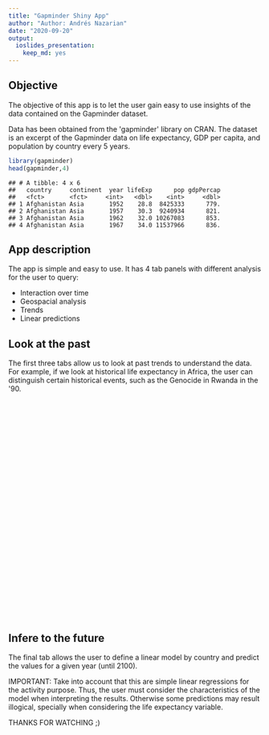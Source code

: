 ```yaml
---
title: "Gapminder Shiny App"
author: "Author: Andrés Nazarian"
date: "2020-09-20"
output: 
  ioslides_presentation: 
    keep_md: yes
---
```

## Objective

The objective of this app is to let the user gain easy to use insights of the data contained on the Gapminder dataset.

Data has been obtained from the 'gapminder' library on CRAN. The dataset is an excerpt of the Gapminder data on life expectancy, GDP per capita, and population by country every 5 years.


```r
library(gapminder)
head(gapminder,4)
```

```
## # A tibble: 4 x 6
##   country     continent  year lifeExp      pop gdpPercap
##   <fct>       <fct>     <int>   <dbl>    <int>     <dbl>
## 1 Afghanistan Asia       1952    28.8  8425333      779.
## 2 Afghanistan Asia       1957    30.3  9240934      821.
## 3 Afghanistan Asia       1962    32.0 10267083      853.
## 4 Afghanistan Asia       1967    34.0 11537966      836.
```


## App description

The app is simple and easy to use. It has 4 tab panels with different analysis for the user to query:

- Interaction over time
- Geospacial analysis
- Trends
- Linear predictions

## Look at the past

The first three tabs allow us to look at past trends to understand the data. For example, if we look at historical life expectancy in Africa, the user can distinguish certain historical events, such as the Genocide in Rwanda in the '90.

<!--html_preserve--><div id="htmlwidget-bfb93c925b587599bc41" style="width:720px;height:432px;" class="plotly html-widget"></div>
<script type="application/json" data-for="htmlwidget-bfb93c925b587599bc41">{"x":{"data":[{"x":[1952,1957,1962,1967,1972,1977,1982,1987,1992,1997,2002,2007],"y":[43.077,45.685,48.303,51.407,54.518,58.014,61.368,65.799,67.744,69.152,70.994,72.301],"text":["year: 1952<br />lifeExp: 43.077<br />country: Algeria","year: 1957<br />lifeExp: 45.685<br />country: Algeria","year: 1962<br />lifeExp: 48.303<br />country: Algeria","year: 1967<br />lifeExp: 51.407<br />country: Algeria","year: 1972<br />lifeExp: 54.518<br />country: Algeria","year: 1977<br />lifeExp: 58.014<br />country: Algeria","year: 1982<br />lifeExp: 61.368<br />country: Algeria","year: 1987<br />lifeExp: 65.799<br />country: Algeria","year: 1992<br />lifeExp: 67.744<br />country: Algeria","year: 1997<br />lifeExp: 69.152<br />country: Algeria","year: 2002<br />lifeExp: 70.994<br />country: Algeria","year: 2007<br />lifeExp: 72.301<br />country: Algeria"],"type":"scatter","mode":"lines","line":{"width":1.88976377952756,"color":"rgba(163,79,6,1)","dash":"solid"},"hoveron":"points","name":"Algeria","legendgroup":"Algeria","showlegend":true,"xaxis":"x","yaxis":"y","hoverinfo":"text","frame":null},{"x":[1952,1957,1962,1967,1972,1977,1982,1987,1992,1997,2002,2007],"y":[30.015,31.999,34,35.985,37.928,39.483,39.942,39.906,40.647,40.963,41.003,42.731],"text":["year: 1952<br />lifeExp: 30.015<br />country: Angola","year: 1957<br />lifeExp: 31.999<br />country: Angola","year: 1962<br />lifeExp: 34.000<br />country: Angola","year: 1967<br />lifeExp: 35.985<br />country: Angola","year: 1972<br />lifeExp: 37.928<br />country: Angola","year: 1977<br />lifeExp: 39.483<br />country: Angola","year: 1982<br />lifeExp: 39.942<br />country: Angola","year: 1987<br />lifeExp: 39.906<br />country: Angola","year: 1992<br />lifeExp: 40.647<br />country: Angola","year: 1997<br />lifeExp: 40.963<br />country: Angola","year: 2002<br />lifeExp: 41.003<br />country: Angola","year: 2007<br />lifeExp: 42.731<br />country: Angola"],"type":"scatter","mode":"lines","line":{"width":1.88976377952756,"color":"rgba(201,108,12,1)","dash":"solid"},"hoveron":"points","name":"Angola","legendgroup":"Angola","showlegend":true,"xaxis":"x","yaxis":"y","hoverinfo":"text","frame":null},{"x":[1952,1957,1962,1967,1972,1977,1982,1987,1992,1997,2002,2007],"y":[38.223,40.358,42.618,44.885,47.014,49.19,50.904,52.337,53.919,54.777,54.406,56.728],"text":["year: 1952<br />lifeExp: 38.223<br />country: Benin","year: 1957<br />lifeExp: 40.358<br />country: Benin","year: 1962<br />lifeExp: 42.618<br />country: Benin","year: 1967<br />lifeExp: 44.885<br />country: Benin","year: 1972<br />lifeExp: 47.014<br />country: Benin","year: 1977<br />lifeExp: 49.190<br />country: Benin","year: 1982<br />lifeExp: 50.904<br />country: Benin","year: 1987<br />lifeExp: 52.337<br />country: Benin","year: 1992<br />lifeExp: 53.919<br />country: Benin","year: 1997<br />lifeExp: 54.777<br />country: Benin","year: 2002<br />lifeExp: 54.406<br />country: Benin","year: 2007<br />lifeExp: 56.728<br />country: Benin"],"type":"scatter","mode":"lines","line":{"width":1.88976377952756,"color":"rgba(234,149,47,1)","dash":"solid"},"hoveron":"points","name":"Benin","legendgroup":"Benin","showlegend":true,"xaxis":"x","yaxis":"y","hoverinfo":"text","frame":null},{"x":[1952,1957,1962,1967,1972,1977,1982,1987,1992,1997,2002,2007],"y":[47.622,49.618,51.52,53.298,56.024,59.319,61.484,63.622,62.745,52.556,46.634,50.728],"text":["year: 1952<br />lifeExp: 47.622<br />country: Botswana","year: 1957<br />lifeExp: 49.618<br />country: Botswana","year: 1962<br />lifeExp: 51.520<br />country: Botswana","year: 1967<br />lifeExp: 53.298<br />country: Botswana","year: 1972<br />lifeExp: 56.024<br />country: Botswana","year: 1977<br />lifeExp: 59.319<br />country: Botswana","year: 1982<br />lifeExp: 61.484<br />country: Botswana","year: 1987<br />lifeExp: 63.622<br />country: Botswana","year: 1992<br />lifeExp: 62.745<br />country: Botswana","year: 1997<br />lifeExp: 52.556<br />country: Botswana","year: 2002<br />lifeExp: 46.634<br />country: Botswana","year: 2007<br />lifeExp: 50.728<br />country: Botswana"],"type":"scatter","mode":"lines","line":{"width":1.88976377952756,"color":"rgba(253,195,123,1)","dash":"solid"},"hoveron":"points","name":"Botswana","legendgroup":"Botswana","showlegend":true,"xaxis":"x","yaxis":"y","hoverinfo":"text","frame":null},{"x":[1952,1957,1962,1967,1972,1977,1982,1987,1992,1997,2002,2007],"y":[31.975,34.906,37.814,40.697,43.591,46.137,48.122,49.557,50.26,50.324,50.65,52.295],"text":["year: 1952<br />lifeExp: 31.975<br />country: Burkina Faso","year: 1957<br />lifeExp: 34.906<br />country: Burkina Faso","year: 1962<br />lifeExp: 37.814<br />country: Burkina Faso","year: 1967<br />lifeExp: 40.697<br />country: Burkina Faso","year: 1972<br />lifeExp: 43.591<br />country: Burkina Faso","year: 1977<br />lifeExp: 46.137<br />country: Burkina Faso","year: 1982<br />lifeExp: 48.122<br />country: Burkina Faso","year: 1987<br />lifeExp: 49.557<br />country: Burkina Faso","year: 1992<br />lifeExp: 50.260<br />country: Burkina Faso","year: 1997<br />lifeExp: 50.324<br />country: Burkina Faso","year: 2002<br />lifeExp: 50.650<br />country: Burkina Faso","year: 2007<br />lifeExp: 52.295<br />country: Burkina Faso"],"type":"scatter","mode":"lines","line":{"width":1.88976377952756,"color":"rgba(190,98,9,1)","dash":"solid"},"hoveron":"points","name":"Burkina Faso","legendgroup":"Burkina Faso","showlegend":true,"xaxis":"x","yaxis":"y","hoverinfo":"text","frame":null},{"x":[1952,1957,1962,1967,1972,1977,1982,1987,1992,1997,2002,2007],"y":[39.031,40.533,42.045,43.548,44.057,45.91,47.471,48.211,44.736,45.326,47.36,49.58],"text":["year: 1952<br />lifeExp: 39.031<br />country: Burundi","year: 1957<br />lifeExp: 40.533<br />country: Burundi","year: 1962<br />lifeExp: 42.045<br />country: Burundi","year: 1967<br />lifeExp: 43.548<br />country: Burundi","year: 1972<br />lifeExp: 44.057<br />country: Burundi","year: 1977<br />lifeExp: 45.910<br />country: Burundi","year: 1982<br />lifeExp: 47.471<br />country: Burundi","year: 1987<br />lifeExp: 48.211<br />country: Burundi","year: 1992<br />lifeExp: 44.736<br />country: Burundi","year: 1997<br />lifeExp: 45.326<br />country: Burundi","year: 2002<br />lifeExp: 47.360<br />country: Burundi","year: 2007<br />lifeExp: 49.580<br />country: Burundi"],"type":"scatter","mode":"lines","line":{"width":1.88976377952756,"color":"rgba(231,144,41,1)","dash":"solid"},"hoveron":"points","name":"Burundi","legendgroup":"Burundi","showlegend":true,"xaxis":"x","yaxis":"y","hoverinfo":"text","frame":null},{"x":[1952,1957,1962,1967,1972,1977,1982,1987,1992,1997,2002,2007],"y":[38.523,40.428,42.643,44.799,47.049,49.355,52.961,54.985,54.314,52.199,49.856,50.43],"text":["year: 1952<br />lifeExp: 38.523<br />country: Cameroon","year: 1957<br />lifeExp: 40.428<br />country: Cameroon","year: 1962<br />lifeExp: 42.643<br />country: Cameroon","year: 1967<br />lifeExp: 44.799<br />country: Cameroon","year: 1972<br />lifeExp: 47.049<br />country: Cameroon","year: 1977<br />lifeExp: 49.355<br />country: Cameroon","year: 1982<br />lifeExp: 52.961<br />country: Cameroon","year: 1987<br />lifeExp: 54.985<br />country: Cameroon","year: 1992<br />lifeExp: 54.314<br />country: Cameroon","year: 1997<br />lifeExp: 52.199<br />country: Cameroon","year: 2002<br />lifeExp: 49.856<br />country: Cameroon","year: 2007<br />lifeExp: 50.430<br />country: Cameroon"],"type":"scatter","mode":"lines","line":{"width":1.88976377952756,"color":"rgba(186,95,8,1)","dash":"solid"},"hoveron":"points","name":"Cameroon","legendgroup":"Cameroon","showlegend":true,"xaxis":"x","yaxis":"y","hoverinfo":"text","frame":null},{"x":[1952,1957,1962,1967,1972,1977,1982,1987,1992,1997,2002,2007],"y":[35.463,37.464,39.475,41.478,43.457,46.775,48.295,50.485,49.396,46.066,43.308,44.741],"text":["year: 1952<br />lifeExp: 35.463<br />country: Central African Republic","year: 1957<br />lifeExp: 37.464<br />country: Central African Republic","year: 1962<br />lifeExp: 39.475<br />country: Central African Republic","year: 1967<br />lifeExp: 41.478<br />country: Central African Republic","year: 1972<br />lifeExp: 43.457<br />country: Central African Republic","year: 1977<br />lifeExp: 46.775<br />country: Central African Republic","year: 1982<br />lifeExp: 48.295<br />country: Central African Republic","year: 1987<br />lifeExp: 50.485<br />country: Central African Republic","year: 1992<br />lifeExp: 49.396<br />country: Central African Republic","year: 1997<br />lifeExp: 46.066<br />country: Central African Republic","year: 2002<br />lifeExp: 43.308<br />country: Central African Republic","year: 2007<br />lifeExp: 44.741<br />country: Central African Republic"],"type":"scatter","mode":"lines","line":{"width":1.88976377952756,"color":"rgba(245,170,78,1)","dash":"solid"},"hoveron":"points","name":"Central African Republic","legendgroup":"Central African Republic","showlegend":true,"xaxis":"x","yaxis":"y","hoverinfo":"text","frame":null},{"x":[1952,1957,1962,1967,1972,1977,1982,1987,1992,1997,2002,2007],"y":[38.092,39.881,41.716,43.601,45.569,47.383,49.517,51.051,51.724,51.573,50.525,50.651],"text":["year: 1952<br />lifeExp: 38.092<br />country: Chad","year: 1957<br />lifeExp: 39.881<br />country: Chad","year: 1962<br />lifeExp: 41.716<br />country: Chad","year: 1967<br />lifeExp: 43.601<br />country: Chad","year: 1972<br />lifeExp: 45.569<br />country: Chad","year: 1977<br />lifeExp: 47.383<br />country: Chad","year: 1982<br />lifeExp: 49.517<br />country: Chad","year: 1987<br />lifeExp: 51.051<br />country: Chad","year: 1992<br />lifeExp: 51.724<br />country: Chad","year: 1997<br />lifeExp: 51.573<br />country: Chad","year: 2002<br />lifeExp: 50.525<br />country: Chad","year: 2007<br />lifeExp: 50.651<br />country: Chad"],"type":"scatter","mode":"lines","line":{"width":1.88976377952756,"color":"rgba(222,128,19,1)","dash":"solid"},"hoveron":"points","name":"Chad","legendgroup":"Chad","showlegend":true,"xaxis":"x","yaxis":"y","hoverinfo":"text","frame":null},{"x":[1952,1957,1962,1967,1972,1977,1982,1987,1992,1997,2002,2007],"y":[40.715,42.46,44.467,46.472,48.944,50.939,52.933,54.926,57.939,60.66,62.974,65.152],"text":["year: 1952<br />lifeExp: 40.715<br />country: Comoros","year: 1957<br />lifeExp: 42.460<br />country: Comoros","year: 1962<br />lifeExp: 44.467<br />country: Comoros","year: 1967<br />lifeExp: 46.472<br />country: Comoros","year: 1972<br />lifeExp: 48.944<br />country: Comoros","year: 1977<br />lifeExp: 50.939<br />country: Comoros","year: 1982<br />lifeExp: 52.933<br />country: Comoros","year: 1987<br />lifeExp: 54.926<br />country: Comoros","year: 1992<br />lifeExp: 57.939<br />country: Comoros","year: 1997<br />lifeExp: 60.660<br />country: Comoros","year: 2002<br />lifeExp: 62.974<br />country: Comoros","year: 2007<br />lifeExp: 65.152<br />country: Comoros"],"type":"scatter","mode":"lines","line":{"width":1.88976377952756,"color":"rgba(253,214,162,1)","dash":"solid"},"hoveron":"points","name":"Comoros","legendgroup":"Comoros","showlegend":true,"xaxis":"x","yaxis":"y","hoverinfo":"text","frame":null},{"x":[1952,1957,1962,1967,1972,1977,1982,1987,1992,1997,2002,2007],"y":[39.143,40.652,42.122,44.056,45.989,47.804,47.784,47.412,45.548,42.587,44.966,46.462],"text":["year: 1952<br />lifeExp: 39.143<br />country: Congo, Dem. Rep.","year: 1957<br />lifeExp: 40.652<br />country: Congo, Dem. Rep.","year: 1962<br />lifeExp: 42.122<br />country: Congo, Dem. Rep.","year: 1967<br />lifeExp: 44.056<br />country: Congo, Dem. Rep.","year: 1972<br />lifeExp: 45.989<br />country: Congo, Dem. Rep.","year: 1977<br />lifeExp: 47.804<br />country: Congo, Dem. Rep.","year: 1982<br />lifeExp: 47.784<br />country: Congo, Dem. Rep.","year: 1987<br />lifeExp: 47.412<br />country: Congo, Dem. Rep.","year: 1992<br />lifeExp: 45.548<br />country: Congo, Dem. Rep.","year: 1997<br />lifeExp: 42.587<br />country: Congo, Dem. Rep.","year: 2002<br />lifeExp: 44.966<br />country: Congo, Dem. Rep.","year: 2007<br />lifeExp: 46.462<br />country: Congo, Dem. Rep."],"type":"scatter","mode":"lines","line":{"width":1.88976377952756,"color":"rgba(139,65,7,1)","dash":"solid"},"hoveron":"points","name":"Congo, Dem. Rep.","legendgroup":"Congo, Dem. Rep.","showlegend":true,"xaxis":"x","yaxis":"y","hoverinfo":"text","frame":null},{"x":[1952,1957,1962,1967,1972,1977,1982,1987,1992,1997,2002,2007],"y":[42.111,45.053,48.435,52.04,54.907,55.625,56.695,57.47,56.433,52.962,52.97,55.322],"text":["year: 1952<br />lifeExp: 42.111<br />country: Congo, Rep.","year: 1957<br />lifeExp: 45.053<br />country: Congo, Rep.","year: 1962<br />lifeExp: 48.435<br />country: Congo, Rep.","year: 1967<br />lifeExp: 52.040<br />country: Congo, Rep.","year: 1972<br />lifeExp: 54.907<br />country: Congo, Rep.","year: 1977<br />lifeExp: 55.625<br />country: Congo, Rep.","year: 1982<br />lifeExp: 56.695<br />country: Congo, Rep.","year: 1987<br />lifeExp: 57.470<br />country: Congo, Rep.","year: 1992<br />lifeExp: 56.433<br />country: Congo, Rep.","year: 1997<br />lifeExp: 52.962<br />country: Congo, Rep.","year: 2002<br />lifeExp: 52.970<br />country: Congo, Rep.","year: 2007<br />lifeExp: 55.322<br />country: Congo, Rep."],"type":"scatter","mode":"lines","line":{"width":1.88976377952756,"color":"rgba(247,174,85,1)","dash":"solid"},"hoveron":"points","name":"Congo, Rep.","legendgroup":"Congo, Rep.","showlegend":true,"xaxis":"x","yaxis":"y","hoverinfo":"text","frame":null},{"x":[1952,1957,1962,1967,1972,1977,1982,1987,1992,1997,2002,2007],"y":[40.477,42.469,44.93,47.35,49.801,52.374,53.983,54.655,52.044,47.991,46.832,48.328],"text":["year: 1952<br />lifeExp: 40.477<br />country: Cote d'Ivoire","year: 1957<br />lifeExp: 42.469<br />country: Cote d'Ivoire","year: 1962<br />lifeExp: 44.930<br />country: Cote d'Ivoire","year: 1967<br />lifeExp: 47.350<br />country: Cote d'Ivoire","year: 1972<br />lifeExp: 49.801<br />country: Cote d'Ivoire","year: 1977<br />lifeExp: 52.374<br />country: Cote d'Ivoire","year: 1982<br />lifeExp: 53.983<br />country: Cote d'Ivoire","year: 1987<br />lifeExp: 54.655<br />country: Cote d'Ivoire","year: 1992<br />lifeExp: 52.044<br />country: Cote d'Ivoire","year: 1997<br />lifeExp: 47.991<br />country: Cote d'Ivoire","year: 2002<br />lifeExp: 46.832<br />country: Cote d'Ivoire","year: 2007<br />lifeExp: 48.328<br />country: Cote d'Ivoire"],"type":"scatter","mode":"lines","line":{"width":1.88976377952756,"color":"rgba(183,92,7,1)","dash":"solid"},"hoveron":"points","name":"Cote d'Ivoire","legendgroup":"Cote d'Ivoire","showlegend":true,"xaxis":"x","yaxis":"y","hoverinfo":"text","frame":null},{"x":[1952,1957,1962,1967,1972,1977,1982,1987,1992,1997,2002,2007],"y":[34.812,37.328,39.693,42.074,44.366,46.519,48.812,50.04,51.604,53.157,53.373,54.791],"text":["year: 1952<br />lifeExp: 34.812<br />country: Djibouti","year: 1957<br />lifeExp: 37.328<br />country: Djibouti","year: 1962<br />lifeExp: 39.693<br />country: Djibouti","year: 1967<br />lifeExp: 42.074<br />country: Djibouti","year: 1972<br />lifeExp: 44.366<br />country: Djibouti","year: 1977<br />lifeExp: 46.519<br />country: Djibouti","year: 1982<br />lifeExp: 48.812<br />country: Djibouti","year: 1987<br />lifeExp: 50.040<br />country: Djibouti","year: 1992<br />lifeExp: 51.604<br />country: Djibouti","year: 1997<br />lifeExp: 53.157<br />country: Djibouti","year: 2002<br />lifeExp: 53.373<br />country: Djibouti","year: 2007<br />lifeExp: 54.791<br />country: Djibouti"],"type":"scatter","mode":"lines","line":{"width":1.88976377952756,"color":"rgba(253,220,175,1)","dash":"solid"},"hoveron":"points","name":"Djibouti","legendgroup":"Djibouti","showlegend":true,"xaxis":"x","yaxis":"y","hoverinfo":"text","frame":null},{"x":[1952,1957,1962,1967,1972,1977,1982,1987,1992,1997,2002,2007],"y":[41.893,44.444,46.992,49.293,51.137,53.319,56.006,59.797,63.674,67.217,69.806,71.338],"text":["year: 1952<br />lifeExp: 41.893<br />country: Egypt","year: 1957<br />lifeExp: 44.444<br />country: Egypt","year: 1962<br />lifeExp: 46.992<br />country: Egypt","year: 1967<br />lifeExp: 49.293<br />country: Egypt","year: 1972<br />lifeExp: 51.137<br />country: Egypt","year: 1977<br />lifeExp: 53.319<br />country: Egypt","year: 1982<br />lifeExp: 56.006<br />country: Egypt","year: 1987<br />lifeExp: 59.797<br />country: Egypt","year: 1992<br />lifeExp: 63.674<br />country: Egypt","year: 1997<br />lifeExp: 67.217<br />country: Egypt","year: 2002<br />lifeExp: 69.806<br />country: Egypt","year: 2007<br />lifeExp: 71.338<br />country: Egypt"],"type":"scatter","mode":"lines","line":{"width":1.88976377952756,"color":"rgba(131,61,7,1)","dash":"solid"},"hoveron":"points","name":"Egypt","legendgroup":"Egypt","showlegend":true,"xaxis":"x","yaxis":"y","hoverinfo":"text","frame":null},{"x":[1952,1957,1962,1967,1972,1977,1982,1987,1992,1997,2002,2007],"y":[34.482,35.983,37.485,38.987,40.516,42.024,43.662,45.664,47.545,48.245,49.348,51.579],"text":["year: 1952<br />lifeExp: 34.482<br />country: Equatorial Guinea","year: 1957<br />lifeExp: 35.983<br />country: Equatorial Guinea","year: 1962<br />lifeExp: 37.485<br />country: Equatorial Guinea","year: 1967<br />lifeExp: 38.987<br />country: Equatorial Guinea","year: 1972<br />lifeExp: 40.516<br />country: Equatorial Guinea","year: 1977<br />lifeExp: 42.024<br />country: Equatorial Guinea","year: 1982<br />lifeExp: 43.662<br />country: Equatorial Guinea","year: 1987<br />lifeExp: 45.664<br />country: Equatorial Guinea","year: 1992<br />lifeExp: 47.545<br />country: Equatorial Guinea","year: 1997<br />lifeExp: 48.245<br />country: Equatorial Guinea","year: 2002<br />lifeExp: 49.348<br />country: Equatorial Guinea","year: 2007<br />lifeExp: 51.579<br />country: Equatorial Guinea"],"type":"scatter","mode":"lines","line":{"width":1.88976377952756,"color":"rgba(253,217,168,1)","dash":"solid"},"hoveron":"points","name":"Equatorial Guinea","legendgroup":"Equatorial Guinea","showlegend":true,"xaxis":"x","yaxis":"y","hoverinfo":"text","frame":null},{"x":[1952,1957,1962,1967,1972,1977,1982,1987,1992,1997,2002,2007],"y":[35.928,38.047,40.158,42.189,44.142,44.535,43.89,46.453,49.991,53.378,55.24,58.04],"text":["year: 1952<br />lifeExp: 35.928<br />country: Eritrea","year: 1957<br />lifeExp: 38.047<br />country: Eritrea","year: 1962<br />lifeExp: 40.158<br />country: Eritrea","year: 1967<br />lifeExp: 42.189<br />country: Eritrea","year: 1972<br />lifeExp: 44.142<br />country: Eritrea","year: 1977<br />lifeExp: 44.535<br />country: Eritrea","year: 1982<br />lifeExp: 43.890<br />country: Eritrea","year: 1987<br />lifeExp: 46.453<br />country: Eritrea","year: 1992<br />lifeExp: 49.991<br />country: Eritrea","year: 1997<br />lifeExp: 53.378<br />country: Eritrea","year: 2002<br />lifeExp: 55.240<br />country: Eritrea","year: 2007<br />lifeExp: 58.040<br />country: Eritrea"],"type":"scatter","mode":"lines","line":{"width":1.88976377952756,"color":"rgba(243,165,72,1)","dash":"solid"},"hoveron":"points","name":"Eritrea","legendgroup":"Eritrea","showlegend":true,"xaxis":"x","yaxis":"y","hoverinfo":"text","frame":null},{"x":[1952,1957,1962,1967,1972,1977,1982,1987,1992,1997,2002,2007],"y":[34.078,36.667,40.059,42.115,43.515,44.51,44.916,46.684,48.091,49.402,50.725,52.947],"text":["year: 1952<br />lifeExp: 34.078<br />country: Ethiopia","year: 1957<br />lifeExp: 36.667<br />country: Ethiopia","year: 1962<br />lifeExp: 40.059<br />country: Ethiopia","year: 1967<br />lifeExp: 42.115<br />country: Ethiopia","year: 1972<br />lifeExp: 43.515<br />country: Ethiopia","year: 1977<br />lifeExp: 44.510<br />country: Ethiopia","year: 1982<br />lifeExp: 44.916<br />country: Ethiopia","year: 1987<br />lifeExp: 46.684<br />country: Ethiopia","year: 1992<br />lifeExp: 48.091<br />country: Ethiopia","year: 1997<br />lifeExp: 49.402<br />country: Ethiopia","year: 2002<br />lifeExp: 50.725<br />country: Ethiopia","year: 2007<br />lifeExp: 52.947<br />country: Ethiopia"],"type":"scatter","mode":"lines","line":{"width":1.88976377952756,"color":"rgba(135,63,7,1)","dash":"solid"},"hoveron":"points","name":"Ethiopia","legendgroup":"Ethiopia","showlegend":true,"xaxis":"x","yaxis":"y","hoverinfo":"text","frame":null},{"x":[1952,1957,1962,1967,1972,1977,1982,1987,1992,1997,2002,2007],"y":[37.003,38.999,40.489,44.598,48.69,52.79,56.564,60.19,61.366,60.461,56.761,56.735],"text":["year: 1952<br />lifeExp: 37.003<br />country: Gabon","year: 1957<br />lifeExp: 38.999<br />country: Gabon","year: 1962<br />lifeExp: 40.489<br />country: Gabon","year: 1967<br />lifeExp: 44.598<br />country: Gabon","year: 1972<br />lifeExp: 48.690<br />country: Gabon","year: 1977<br />lifeExp: 52.790<br />country: Gabon","year: 1982<br />lifeExp: 56.564<br />country: Gabon","year: 1987<br />lifeExp: 60.190<br />country: Gabon","year: 1992<br />lifeExp: 61.366<br />country: Gabon","year: 1997<br />lifeExp: 60.461<br />country: Gabon","year: 2002<br />lifeExp: 56.761<br />country: Gabon","year: 2007<br />lifeExp: 56.735<br />country: Gabon"],"type":"scatter","mode":"lines","line":{"width":1.88976377952756,"color":"rgba(253,202,136,1)","dash":"solid"},"hoveron":"points","name":"Gabon","legendgroup":"Gabon","showlegend":true,"xaxis":"x","yaxis":"y","hoverinfo":"text","frame":null},{"x":[1952,1957,1962,1967,1972,1977,1982,1987,1992,1997,2002,2007],"y":[30,32.065,33.896,35.857,38.308,41.842,45.58,49.265,52.644,55.861,58.041,59.448],"text":["year: 1952<br />lifeExp: 30.000<br />country: Gambia","year: 1957<br />lifeExp: 32.065<br />country: Gambia","year: 1962<br />lifeExp: 33.896<br />country: Gambia","year: 1967<br />lifeExp: 35.857<br />country: Gambia","year: 1972<br />lifeExp: 38.308<br />country: Gambia","year: 1977<br />lifeExp: 41.842<br />country: Gambia","year: 1982<br />lifeExp: 45.580<br />country: Gambia","year: 1987<br />lifeExp: 49.265<br />country: Gambia","year: 1992<br />lifeExp: 52.644<br />country: Gambia","year: 1997<br />lifeExp: 55.861<br />country: Gambia","year: 2002<br />lifeExp: 58.041<br />country: Gambia","year: 2007<br />lifeExp: 59.448<br />country: Gambia"],"type":"scatter","mode":"lines","line":{"width":1.88976377952756,"color":"rgba(253,192,116,1)","dash":"solid"},"hoveron":"points","name":"Gambia","legendgroup":"Gambia","showlegend":true,"xaxis":"x","yaxis":"y","hoverinfo":"text","frame":null},{"x":[1952,1957,1962,1967,1972,1977,1982,1987,1992,1997,2002,2007],"y":[43.149,44.779,46.452,48.072,49.875,51.756,53.744,55.729,57.501,58.556,58.453,60.022],"text":["year: 1952<br />lifeExp: 43.149<br />country: Ghana","year: 1957<br />lifeExp: 44.779<br />country: Ghana","year: 1962<br />lifeExp: 46.452<br />country: Ghana","year: 1967<br />lifeExp: 48.072<br />country: Ghana","year: 1972<br />lifeExp: 49.875<br />country: Ghana","year: 1977<br />lifeExp: 51.756<br />country: Ghana","year: 1982<br />lifeExp: 53.744<br />country: Ghana","year: 1987<br />lifeExp: 55.729<br />country: Ghana","year: 1992<br />lifeExp: 57.501<br />country: Ghana","year: 1997<br />lifeExp: 58.556<br />country: Ghana","year: 2002<br />lifeExp: 58.453<br />country: Ghana","year: 2007<br />lifeExp: 60.022<br />country: Ghana"],"type":"scatter","mode":"lines","line":{"width":1.88976377952756,"color":"rgba(171,84,6,1)","dash":"solid"},"hoveron":"points","name":"Ghana","legendgroup":"Ghana","showlegend":true,"xaxis":"x","yaxis":"y","hoverinfo":"text","frame":null},{"x":[1952,1957,1962,1967,1972,1977,1982,1987,1992,1997,2002,2007],"y":[33.609,34.558,35.753,37.197,38.842,40.762,42.891,45.552,48.576,51.455,53.676,56.007],"text":["year: 1952<br />lifeExp: 33.609<br />country: Guinea","year: 1957<br />lifeExp: 34.558<br />country: Guinea","year: 1962<br />lifeExp: 35.753<br />country: Guinea","year: 1967<br />lifeExp: 37.197<br />country: Guinea","year: 1972<br />lifeExp: 38.842<br />country: Guinea","year: 1977<br />lifeExp: 40.762<br />country: Guinea","year: 1982<br />lifeExp: 42.891<br />country: Guinea","year: 1987<br />lifeExp: 45.552<br />country: Guinea","year: 1992<br />lifeExp: 48.576<br />country: Guinea","year: 1997<br />lifeExp: 51.455<br />country: Guinea","year: 2002<br />lifeExp: 53.676<br />country: Guinea","year: 2007<br />lifeExp: 56.007<br />country: Guinea"],"type":"scatter","mode":"lines","line":{"width":1.88976377952756,"color":"rgba(225,132,23,1)","dash":"solid"},"hoveron":"points","name":"Guinea","legendgroup":"Guinea","showlegend":true,"xaxis":"x","yaxis":"y","hoverinfo":"text","frame":null},{"x":[1952,1957,1962,1967,1972,1977,1982,1987,1992,1997,2002,2007],"y":[32.5,33.489,34.488,35.492,36.486,37.465,39.327,41.245,43.266,44.873,45.504,46.388],"text":["year: 1952<br />lifeExp: 32.500<br />country: Guinea-Bissau","year: 1957<br />lifeExp: 33.489<br />country: Guinea-Bissau","year: 1962<br />lifeExp: 34.488<br />country: Guinea-Bissau","year: 1967<br />lifeExp: 35.492<br />country: Guinea-Bissau","year: 1972<br />lifeExp: 36.486<br />country: Guinea-Bissau","year: 1977<br />lifeExp: 37.465<br />country: Guinea-Bissau","year: 1982<br />lifeExp: 39.327<br />country: Guinea-Bissau","year: 1987<br />lifeExp: 41.245<br />country: Guinea-Bissau","year: 1992<br />lifeExp: 43.266<br />country: Guinea-Bissau","year: 1997<br />lifeExp: 44.873<br />country: Guinea-Bissau","year: 2002<br />lifeExp: 45.504<br />country: Guinea-Bissau","year: 2007<br />lifeExp: 46.388<br />country: Guinea-Bissau"],"type":"scatter","mode":"lines","line":{"width":1.88976377952756,"color":"rgba(253,198,129,1)","dash":"solid"},"hoveron":"points","name":"Guinea-Bissau","legendgroup":"Guinea-Bissau","showlegend":true,"xaxis":"x","yaxis":"y","hoverinfo":"text","frame":null},{"x":[1952,1957,1962,1967,1972,1977,1982,1987,1992,1997,2002,2007],"y":[42.27,44.686,47.949,50.654,53.559,56.155,58.766,59.339,59.285,54.407,50.992,54.11],"text":["year: 1952<br />lifeExp: 42.270<br />country: Kenya","year: 1957<br />lifeExp: 44.686<br />country: Kenya","year: 1962<br />lifeExp: 47.949<br />country: Kenya","year: 1967<br />lifeExp: 50.654<br />country: Kenya","year: 1972<br />lifeExp: 53.559<br />country: Kenya","year: 1977<br />lifeExp: 56.155<br />country: Kenya","year: 1982<br />lifeExp: 58.766<br />country: Kenya","year: 1987<br />lifeExp: 59.339<br />country: Kenya","year: 1992<br />lifeExp: 59.285<br />country: Kenya","year: 1997<br />lifeExp: 54.407<br />country: Kenya","year: 2002<br />lifeExp: 50.992<br />country: Kenya","year: 2007<br />lifeExp: 54.110<br />country: Kenya"],"type":"scatter","mode":"lines","line":{"width":1.88976377952756,"color":"rgba(155,74,6,1)","dash":"solid"},"hoveron":"points","name":"Kenya","legendgroup":"Kenya","showlegend":true,"xaxis":"x","yaxis":"y","hoverinfo":"text","frame":null},{"x":[1952,1957,1962,1967,1972,1977,1982,1987,1992,1997,2002,2007],"y":[42.138,45.047,47.747,48.492,49.767,52.208,55.078,57.18,59.685,55.558,44.593,42.592],"text":["year: 1952<br />lifeExp: 42.138<br />country: Lesotho","year: 1957<br />lifeExp: 45.047<br />country: Lesotho","year: 1962<br />lifeExp: 47.747<br />country: Lesotho","year: 1967<br />lifeExp: 48.492<br />country: Lesotho","year: 1972<br />lifeExp: 49.767<br />country: Lesotho","year: 1977<br />lifeExp: 52.208<br />country: Lesotho","year: 1982<br />lifeExp: 55.078<br />country: Lesotho","year: 1987<br />lifeExp: 57.180<br />country: Lesotho","year: 1992<br />lifeExp: 59.685<br />country: Lesotho","year: 1997<br />lifeExp: 55.558<br />country: Lesotho","year: 2002<br />lifeExp: 44.593<br />country: Lesotho","year: 2007<br />lifeExp: 42.592<br />country: Lesotho"],"type":"scatter","mode":"lines","line":{"width":1.88976377952756,"color":"rgba(253,189,110,1)","dash":"solid"},"hoveron":"points","name":"Lesotho","legendgroup":"Lesotho","showlegend":true,"xaxis":"x","yaxis":"y","hoverinfo":"text","frame":null},{"x":[1952,1957,1962,1967,1972,1977,1982,1987,1992,1997,2002,2007],"y":[38.48,39.486,40.502,41.536,42.614,43.764,44.852,46.027,40.802,42.221,43.753,45.678],"text":["year: 1952<br />lifeExp: 38.480<br />country: Liberia","year: 1957<br />lifeExp: 39.486<br />country: Liberia","year: 1962<br />lifeExp: 40.502<br />country: Liberia","year: 1967<br />lifeExp: 41.536<br />country: Liberia","year: 1972<br />lifeExp: 42.614<br />country: Liberia","year: 1977<br />lifeExp: 43.764<br />country: Liberia","year: 1982<br />lifeExp: 44.852<br />country: Liberia","year: 1987<br />lifeExp: 46.027<br />country: Liberia","year: 1992<br />lifeExp: 40.802<br />country: Liberia","year: 1997<br />lifeExp: 42.221<br />country: Liberia","year: 2002<br />lifeExp: 43.753<br />country: Liberia","year: 2007<br />lifeExp: 45.678<br />country: Liberia"],"type":"scatter","mode":"lines","line":{"width":1.88976377952756,"color":"rgba(252,182,97,1)","dash":"solid"},"hoveron":"points","name":"Liberia","legendgroup":"Liberia","showlegend":true,"xaxis":"x","yaxis":"y","hoverinfo":"text","frame":null},{"x":[1952,1957,1962,1967,1972,1977,1982,1987,1992,1997,2002,2007],"y":[42.723,45.289,47.808,50.227,52.773,57.442,62.155,66.234,68.755,71.555,72.737,73.952],"text":["year: 1952<br />lifeExp: 42.723<br />country: Libya","year: 1957<br />lifeExp: 45.289<br />country: Libya","year: 1962<br />lifeExp: 47.808<br />country: Libya","year: 1967<br />lifeExp: 50.227<br />country: Libya","year: 1972<br />lifeExp: 52.773<br />country: Libya","year: 1977<br />lifeExp: 57.442<br />country: Libya","year: 1982<br />lifeExp: 62.155<br />country: Libya","year: 1987<br />lifeExp: 66.234<br />country: Libya","year: 1992<br />lifeExp: 68.755<br />country: Libya","year: 1997<br />lifeExp: 71.555<br />country: Libya","year: 2002<br />lifeExp: 72.737<br />country: Libya","year: 2007<br />lifeExp: 73.952<br />country: Libya"],"type":"scatter","mode":"lines","line":{"width":1.88976377952756,"color":"rgba(238,157,60,1)","dash":"solid"},"hoveron":"points","name":"Libya","legendgroup":"Libya","showlegend":true,"xaxis":"x","yaxis":"y","hoverinfo":"text","frame":null},{"x":[1952,1957,1962,1967,1972,1977,1982,1987,1992,1997,2002,2007],"y":[36.681,38.865,40.848,42.881,44.851,46.881,48.969,49.35,52.214,54.978,57.286,59.443],"text":["year: 1952<br />lifeExp: 36.681<br />country: Madagascar","year: 1957<br />lifeExp: 38.865<br />country: Madagascar","year: 1962<br />lifeExp: 40.848<br />country: Madagascar","year: 1967<br />lifeExp: 42.881<br />country: Madagascar","year: 1972<br />lifeExp: 44.851<br />country: Madagascar","year: 1977<br />lifeExp: 46.881<br />country: Madagascar","year: 1982<br />lifeExp: 48.969<br />country: Madagascar","year: 1987<br />lifeExp: 49.350<br />country: Madagascar","year: 1992<br />lifeExp: 52.214<br />country: Madagascar","year: 1997<br />lifeExp: 54.978<br />country: Madagascar","year: 2002<br />lifeExp: 57.286<br />country: Madagascar","year: 2007<br />lifeExp: 59.443<br />country: Madagascar"],"type":"scatter","mode":"lines","line":{"width":1.88976377952756,"color":"rgba(179,88,6,1)","dash":"solid"},"hoveron":"points","name":"Madagascar","legendgroup":"Madagascar","showlegend":true,"xaxis":"x","yaxis":"y","hoverinfo":"text","frame":null},{"x":[1952,1957,1962,1967,1972,1977,1982,1987,1992,1997,2002,2007],"y":[36.256,37.207,38.41,39.487,41.766,43.767,45.642,47.457,49.42,47.495,45.009,48.303],"text":["year: 1952<br />lifeExp: 36.256<br />country: Malawi","year: 1957<br />lifeExp: 37.207<br />country: Malawi","year: 1962<br />lifeExp: 38.410<br />country: Malawi","year: 1967<br />lifeExp: 39.487<br />country: Malawi","year: 1972<br />lifeExp: 41.766<br />country: Malawi","year: 1977<br />lifeExp: 43.767<br />country: Malawi","year: 1982<br />lifeExp: 45.642<br />country: Malawi","year: 1987<br />lifeExp: 47.457<br />country: Malawi","year: 1992<br />lifeExp: 49.420<br />country: Malawi","year: 1997<br />lifeExp: 47.495<br />country: Malawi","year: 2002<br />lifeExp: 45.009<br />country: Malawi","year: 2007<br />lifeExp: 48.303<br />country: Malawi"],"type":"scatter","mode":"lines","line":{"width":1.88976377952756,"color":"rgba(194,101,10,1)","dash":"solid"},"hoveron":"points","name":"Malawi","legendgroup":"Malawi","showlegend":true,"xaxis":"x","yaxis":"y","hoverinfo":"text","frame":null},{"x":[1952,1957,1962,1967,1972,1977,1982,1987,1992,1997,2002,2007],"y":[33.685,35.307,36.936,38.487,39.977,41.714,43.916,46.364,48.388,49.903,51.818,54.467],"text":["year: 1952<br />lifeExp: 33.685<br />country: Mali","year: 1957<br />lifeExp: 35.307<br />country: Mali","year: 1962<br />lifeExp: 36.936<br />country: Mali","year: 1967<br />lifeExp: 38.487<br />country: Mali","year: 1972<br />lifeExp: 39.977<br />country: Mali","year: 1977<br />lifeExp: 41.714<br />country: Mali","year: 1982<br />lifeExp: 43.916<br />country: Mali","year: 1987<br />lifeExp: 46.364<br />country: Mali","year: 1992<br />lifeExp: 48.388<br />country: Mali","year: 1997<br />lifeExp: 49.903<br />country: Mali","year: 2002<br />lifeExp: 51.818<br />country: Mali","year: 2007<br />lifeExp: 54.467<br />country: Mali"],"type":"scatter","mode":"lines","line":{"width":1.88976377952756,"color":"rgba(211,118,16,1)","dash":"solid"},"hoveron":"points","name":"Mali","legendgroup":"Mali","showlegend":true,"xaxis":"x","yaxis":"y","hoverinfo":"text","frame":null},{"x":[1952,1957,1962,1967,1972,1977,1982,1987,1992,1997,2002,2007],"y":[40.543,42.338,44.248,46.289,48.437,50.852,53.599,56.145,58.333,60.43,62.247,64.164],"text":["year: 1952<br />lifeExp: 40.543<br />country: Mauritania","year: 1957<br />lifeExp: 42.338<br />country: Mauritania","year: 1962<br />lifeExp: 44.248<br />country: Mauritania","year: 1967<br />lifeExp: 46.289<br />country: Mauritania","year: 1972<br />lifeExp: 48.437<br />country: Mauritania","year: 1977<br />lifeExp: 50.852<br />country: Mauritania","year: 1982<br />lifeExp: 53.599<br />country: Mauritania","year: 1987<br />lifeExp: 56.145<br />country: Mauritania","year: 1992<br />lifeExp: 58.333<br />country: Mauritania","year: 1997<br />lifeExp: 60.430<br />country: Mauritania","year: 2002<br />lifeExp: 62.247<br />country: Mauritania","year: 2007<br />lifeExp: 64.164<br />country: Mauritania"],"type":"scatter","mode":"lines","line":{"width":1.88976377952756,"color":"rgba(250,178,91,1)","dash":"solid"},"hoveron":"points","name":"Mauritania","legendgroup":"Mauritania","showlegend":true,"xaxis":"x","yaxis":"y","hoverinfo":"text","frame":null},{"x":[1952,1957,1962,1967,1972,1977,1982,1987,1992,1997,2002,2007],"y":[50.986,58.089,60.246,61.557,62.944,64.93,66.711,68.74,69.745,70.736,71.954,72.801],"text":["year: 1952<br />lifeExp: 50.986<br />country: Mauritius","year: 1957<br />lifeExp: 58.089<br />country: Mauritius","year: 1962<br />lifeExp: 60.246<br />country: Mauritius","year: 1967<br />lifeExp: 61.557<br />country: Mauritius","year: 1972<br />lifeExp: 62.944<br />country: Mauritius","year: 1977<br />lifeExp: 64.930<br />country: Mauritius","year: 1982<br />lifeExp: 66.711<br />country: Mauritius","year: 1987<br />lifeExp: 68.740<br />country: Mauritius","year: 1992<br />lifeExp: 69.745<br />country: Mauritius","year: 1997<br />lifeExp: 70.736<br />country: Mauritius","year: 2002<br />lifeExp: 71.954<br />country: Mauritius","year: 2007<br />lifeExp: 72.801<br />country: Mauritius"],"type":"scatter","mode":"lines","line":{"width":1.88976377952756,"color":"rgba(253,205,142,1)","dash":"solid"},"hoveron":"points","name":"Mauritius","legendgroup":"Mauritius","showlegend":true,"xaxis":"x","yaxis":"y","hoverinfo":"text","frame":null},{"x":[1952,1957,1962,1967,1972,1977,1982,1987,1992,1997,2002,2007],"y":[42.873,45.423,47.924,50.335,52.862,55.73,59.65,62.677,65.393,67.66,69.615,71.164],"text":["year: 1952<br />lifeExp: 42.873<br />country: Morocco","year: 1957<br />lifeExp: 45.423<br />country: Morocco","year: 1962<br />lifeExp: 47.924<br />country: Morocco","year: 1967<br />lifeExp: 50.335<br />country: Morocco","year: 1972<br />lifeExp: 52.862<br />country: Morocco","year: 1977<br />lifeExp: 55.730<br />country: Morocco","year: 1982<br />lifeExp: 59.650<br />country: Morocco","year: 1987<br />lifeExp: 62.677<br />country: Morocco","year: 1992<br />lifeExp: 65.393<br />country: Morocco","year: 1997<br />lifeExp: 67.660<br />country: Morocco","year: 2002<br />lifeExp: 69.615<br />country: Morocco","year: 2007<br />lifeExp: 71.164<br />country: Morocco"],"type":"scatter","mode":"lines","line":{"width":1.88976377952756,"color":"rgba(159,77,6,1)","dash":"solid"},"hoveron":"points","name":"Morocco","legendgroup":"Morocco","showlegend":true,"xaxis":"x","yaxis":"y","hoverinfo":"text","frame":null},{"x":[1952,1957,1962,1967,1972,1977,1982,1987,1992,1997,2002,2007],"y":[31.286,33.779,36.161,38.113,40.328,42.495,42.795,42.861,44.284,46.344,44.026,42.082],"text":["year: 1952<br />lifeExp: 31.286<br />country: Mozambique","year: 1957<br />lifeExp: 33.779<br />country: Mozambique","year: 1962<br />lifeExp: 36.161<br />country: Mozambique","year: 1967<br />lifeExp: 38.113<br />country: Mozambique","year: 1972<br />lifeExp: 40.328<br />country: Mozambique","year: 1977<br />lifeExp: 42.495<br />country: Mozambique","year: 1982<br />lifeExp: 42.795<br />country: Mozambique","year: 1987<br />lifeExp: 42.861<br />country: Mozambique","year: 1992<br />lifeExp: 44.284<br />country: Mozambique","year: 1997<br />lifeExp: 46.344<br />country: Mozambique","year: 2002<br />lifeExp: 44.026<br />country: Mozambique","year: 2007<br />lifeExp: 42.082<br />country: Mozambique"],"type":"scatter","mode":"lines","line":{"width":1.88976377952756,"color":"rgba(175,86,6,1)","dash":"solid"},"hoveron":"points","name":"Mozambique","legendgroup":"Mozambique","showlegend":true,"xaxis":"x","yaxis":"y","hoverinfo":"text","frame":null},{"x":[1952,1957,1962,1967,1972,1977,1982,1987,1992,1997,2002,2007],"y":[41.725,45.226,48.386,51.159,53.867,56.437,58.968,60.835,61.999,58.909,51.479,52.906],"text":["year: 1952<br />lifeExp: 41.725<br />country: Namibia","year: 1957<br />lifeExp: 45.226<br />country: Namibia","year: 1962<br />lifeExp: 48.386<br />country: Namibia","year: 1967<br />lifeExp: 51.159<br />country: Namibia","year: 1972<br />lifeExp: 53.867<br />country: Namibia","year: 1977<br />lifeExp: 56.437<br />country: Namibia","year: 1982<br />lifeExp: 58.968<br />country: Namibia","year: 1987<br />lifeExp: 60.835<br />country: Namibia","year: 1992<br />lifeExp: 61.999<br />country: Namibia","year: 1997<br />lifeExp: 58.909<br />country: Namibia","year: 2002<br />lifeExp: 51.479<br />country: Namibia","year: 2007<br />lifeExp: 52.906<br />country: Namibia"],"type":"scatter","mode":"lines","line":{"width":1.88976377952756,"color":"rgba(253,186,103,1)","dash":"solid"},"hoveron":"points","name":"Namibia","legendgroup":"Namibia","showlegend":true,"xaxis":"x","yaxis":"y","hoverinfo":"text","frame":null},{"x":[1952,1957,1962,1967,1972,1977,1982,1987,1992,1997,2002,2007],"y":[37.444,38.598,39.487,40.118,40.546,41.291,42.598,44.555,47.391,51.313,54.496,56.867],"text":["year: 1952<br />lifeExp: 37.444<br />country: Niger","year: 1957<br />lifeExp: 38.598<br />country: Niger","year: 1962<br />lifeExp: 39.487<br />country: Niger","year: 1967<br />lifeExp: 40.118<br />country: Niger","year: 1972<br />lifeExp: 40.546<br />country: Niger","year: 1977<br />lifeExp: 41.291<br />country: Niger","year: 1982<br />lifeExp: 42.598<br />country: Niger","year: 1987<br />lifeExp: 44.555<br />country: Niger","year: 1992<br />lifeExp: 47.391<br />country: Niger","year: 1997<br />lifeExp: 51.313<br />country: Niger","year: 2002<br />lifeExp: 54.496<br />country: Niger","year: 2007<br />lifeExp: 56.867<br />country: Niger"],"type":"scatter","mode":"lines","line":{"width":1.88976377952756,"color":"rgba(197,105,11,1)","dash":"solid"},"hoveron":"points","name":"Niger","legendgroup":"Niger","showlegend":true,"xaxis":"x","yaxis":"y","hoverinfo":"text","frame":null},{"x":[1952,1957,1962,1967,1972,1977,1982,1987,1992,1997,2002,2007],"y":[36.324,37.802,39.36,41.04,42.821,44.514,45.826,46.886,47.472,47.464,46.608,46.859],"text":["year: 1952<br />lifeExp: 36.324<br />country: Nigeria","year: 1957<br />lifeExp: 37.802<br />country: Nigeria","year: 1962<br />lifeExp: 39.360<br />country: Nigeria","year: 1967<br />lifeExp: 41.040<br />country: Nigeria","year: 1972<br />lifeExp: 42.821<br />country: Nigeria","year: 1977<br />lifeExp: 44.514<br />country: Nigeria","year: 1982<br />lifeExp: 45.826<br />country: Nigeria","year: 1987<br />lifeExp: 46.886<br />country: Nigeria","year: 1992<br />lifeExp: 47.472<br />country: Nigeria","year: 1997<br />lifeExp: 47.464<br />country: Nigeria","year: 2002<br />lifeExp: 46.608<br />country: Nigeria","year: 2007<br />lifeExp: 46.859<br />country: Nigeria"],"type":"scatter","mode":"lines","line":{"width":1.88976377952756,"color":"rgba(127,59,8,1)","dash":"solid"},"hoveron":"points","name":"Nigeria","legendgroup":"Nigeria","showlegend":true,"xaxis":"x","yaxis":"y","hoverinfo":"text","frame":null},{"x":[1952,1957,1962,1967,1972,1977,1982,1987,1992,1997,2002,2007],"y":[52.724,55.09,57.666,60.542,64.274,67.064,69.885,71.913,73.615,74.772,75.744,76.442],"text":["year: 1952<br />lifeExp: 52.724<br />country: Reunion","year: 1957<br />lifeExp: 55.090<br />country: Reunion","year: 1962<br />lifeExp: 57.666<br />country: Reunion","year: 1967<br />lifeExp: 60.542<br />country: Reunion","year: 1972<br />lifeExp: 64.274<br />country: Reunion","year: 1977<br />lifeExp: 67.064<br />country: Reunion","year: 1982<br />lifeExp: 69.885<br />country: Reunion","year: 1987<br />lifeExp: 71.913<br />country: Reunion","year: 1992<br />lifeExp: 73.615<br />country: Reunion","year: 1997<br />lifeExp: 74.772<br />country: Reunion","year: 2002<br />lifeExp: 75.744<br />country: Reunion","year: 2007<br />lifeExp: 76.442<br />country: Reunion"],"type":"scatter","mode":"lines","line":{"width":1.88976377952756,"color":"rgba(253,211,155,1)","dash":"solid"},"hoveron":"points","name":"Reunion","legendgroup":"Reunion","showlegend":true,"xaxis":"x","yaxis":"y","hoverinfo":"text","frame":null},{"x":[1952,1957,1962,1967,1972,1977,1982,1987,1992,1997,2002,2007],"y":[40,41.5,43,44.1,44.6,45,46.218,44.02,23.599,36.087,43.413,46.242],"text":["year: 1952<br />lifeExp: 40.000<br />country: Rwanda","year: 1957<br />lifeExp: 41.500<br />country: Rwanda","year: 1962<br />lifeExp: 43.000<br />country: Rwanda","year: 1967<br />lifeExp: 44.100<br />country: Rwanda","year: 1972<br />lifeExp: 44.600<br />country: Rwanda","year: 1977<br />lifeExp: 45.000<br />country: Rwanda","year: 1982<br />lifeExp: 46.218<br />country: Rwanda","year: 1987<br />lifeExp: 44.020<br />country: Rwanda","year: 1992<br />lifeExp: 23.599<br />country: Rwanda","year: 1997<br />lifeExp: 36.087<br />country: Rwanda","year: 2002<br />lifeExp: 43.413<br />country: Rwanda","year: 2007<br />lifeExp: 46.242<br />country: Rwanda"],"type":"scatter","mode":"lines","line":{"width":1.88976377952756,"color":"rgba(229,140,35,1)","dash":"solid"},"hoveron":"points","name":"Rwanda","legendgroup":"Rwanda","showlegend":true,"xaxis":"x","yaxis":"y","hoverinfo":"text","frame":null},{"x":[1952,1957,1962,1967,1972,1977,1982,1987,1992,1997,2002,2007],"y":[46.471,48.945,51.893,54.425,56.48,58.55,60.351,61.728,62.742,63.306,64.337,65.528],"text":["year: 1952<br />lifeExp: 46.471<br />country: Sao Tome and Principe","year: 1957<br />lifeExp: 48.945<br />country: Sao Tome and Principe","year: 1962<br />lifeExp: 51.893<br />country: Sao Tome and Principe","year: 1967<br />lifeExp: 54.425<br />country: Sao Tome and Principe","year: 1972<br />lifeExp: 56.480<br />country: Sao Tome and Principe","year: 1977<br />lifeExp: 58.550<br />country: Sao Tome and Principe","year: 1982<br />lifeExp: 60.351<br />country: Sao Tome and Principe","year: 1987<br />lifeExp: 61.728<br />country: Sao Tome and Principe","year: 1992<br />lifeExp: 62.742<br />country: Sao Tome and Principe","year: 1997<br />lifeExp: 63.306<br />country: Sao Tome and Principe","year: 2002<br />lifeExp: 64.337<br />country: Sao Tome and Principe","year: 2007<br />lifeExp: 65.528<br />country: Sao Tome and Principe"],"type":"scatter","mode":"lines","line":{"width":1.88976377952756,"color":"rgba(254,224,182,1)","dash":"solid"},"hoveron":"points","name":"Sao Tome and Principe","legendgroup":"Sao Tome and Principe","showlegend":true,"xaxis":"x","yaxis":"y","hoverinfo":"text","frame":null},{"x":[1952,1957,1962,1967,1972,1977,1982,1987,1992,1997,2002,2007],"y":[37.278,39.329,41.454,43.563,45.815,48.879,52.379,55.769,58.196,60.187,61.6,63.062],"text":["year: 1952<br />lifeExp: 37.278<br />country: Senegal","year: 1957<br />lifeExp: 39.329<br />country: Senegal","year: 1962<br />lifeExp: 41.454<br />country: Senegal","year: 1967<br />lifeExp: 43.563<br />country: Senegal","year: 1972<br />lifeExp: 45.815<br />country: Senegal","year: 1977<br />lifeExp: 48.879<br />country: Senegal","year: 1982<br />lifeExp: 52.379<br />country: Senegal","year: 1987<br />lifeExp: 55.769<br />country: Senegal","year: 1992<br />lifeExp: 58.196<br />country: Senegal","year: 1997<br />lifeExp: 60.187<br />country: Senegal","year: 2002<br />lifeExp: 61.600<br />country: Senegal","year: 2007<br />lifeExp: 63.062<br />country: Senegal"],"type":"scatter","mode":"lines","line":{"width":1.88976377952756,"color":"rgba(208,115,15,1)","dash":"solid"},"hoveron":"points","name":"Senegal","legendgroup":"Senegal","showlegend":true,"xaxis":"x","yaxis":"y","hoverinfo":"text","frame":null},{"x":[1952,1957,1962,1967,1972,1977,1982,1987,1992,1997,2002,2007],"y":[30.331,31.57,32.767,34.113,35.4,36.788,38.445,40.006,38.333,39.897,41.012,42.568],"text":["year: 1952<br />lifeExp: 30.331<br />country: Sierra Leone","year: 1957<br />lifeExp: 31.570<br />country: Sierra Leone","year: 1962<br />lifeExp: 32.767<br />country: Sierra Leone","year: 1967<br />lifeExp: 34.113<br />country: Sierra Leone","year: 1972<br />lifeExp: 35.400<br />country: Sierra Leone","year: 1977<br />lifeExp: 36.788<br />country: Sierra Leone","year: 1982<br />lifeExp: 38.445<br />country: Sierra Leone","year: 1987<br />lifeExp: 40.006<br />country: Sierra Leone","year: 1992<br />lifeExp: 38.333<br />country: Sierra Leone","year: 1997<br />lifeExp: 39.897<br />country: Sierra Leone","year: 2002<br />lifeExp: 41.012<br />country: Sierra Leone","year: 2007<br />lifeExp: 42.568<br />country: Sierra Leone"],"type":"scatter","mode":"lines","line":{"width":1.88976377952756,"color":"rgba(236,153,54,1)","dash":"solid"},"hoveron":"points","name":"Sierra Leone","legendgroup":"Sierra Leone","showlegend":true,"xaxis":"x","yaxis":"y","hoverinfo":"text","frame":null},{"x":[1952,1957,1962,1967,1972,1977,1982,1987,1992,1997,2002,2007],"y":[32.978,34.977,36.981,38.977,40.973,41.974,42.955,44.501,39.658,43.795,45.936,48.159],"text":["year: 1952<br />lifeExp: 32.978<br />country: Somalia","year: 1957<br />lifeExp: 34.977<br />country: Somalia","year: 1962<br />lifeExp: 36.981<br />country: Somalia","year: 1967<br />lifeExp: 38.977<br />country: Somalia","year: 1972<br />lifeExp: 40.973<br />country: Somalia","year: 1977<br />lifeExp: 41.974<br />country: Somalia","year: 1982<br />lifeExp: 42.955<br />country: Somalia","year: 1987<br />lifeExp: 44.501<br />country: Somalia","year: 1992<br />lifeExp: 39.658<br />country: Somalia","year: 1997<br />lifeExp: 43.795<br />country: Somalia","year: 2002<br />lifeExp: 45.936<br />country: Somalia","year: 2007<br />lifeExp: 48.159<br />country: Somalia"],"type":"scatter","mode":"lines","line":{"width":1.88976377952756,"color":"rgba(227,136,29,1)","dash":"solid"},"hoveron":"points","name":"Somalia","legendgroup":"Somalia","showlegend":true,"xaxis":"x","yaxis":"y","hoverinfo":"text","frame":null},{"x":[1952,1957,1962,1967,1972,1977,1982,1987,1992,1997,2002,2007],"y":[45.009,47.985,49.951,51.927,53.696,55.527,58.161,60.834,61.888,60.236,53.365,49.339],"text":["year: 1952<br />lifeExp: 45.009<br />country: South Africa","year: 1957<br />lifeExp: 47.985<br />country: South Africa","year: 1962<br />lifeExp: 49.951<br />country: South Africa","year: 1967<br />lifeExp: 51.927<br />country: South Africa","year: 1972<br />lifeExp: 53.696<br />country: South Africa","year: 1977<br />lifeExp: 55.527<br />country: South Africa","year: 1982<br />lifeExp: 58.161<br />country: South Africa","year: 1987<br />lifeExp: 60.834<br />country: South Africa","year: 1992<br />lifeExp: 61.888<br />country: South Africa","year: 1997<br />lifeExp: 60.236<br />country: South Africa","year: 2002<br />lifeExp: 53.365<br />country: South Africa","year: 2007<br />lifeExp: 49.339<br />country: South Africa"],"type":"scatter","mode":"lines","line":{"width":1.88976377952756,"color":"rgba(143,68,7,1)","dash":"solid"},"hoveron":"points","name":"South Africa","legendgroup":"South Africa","showlegend":true,"xaxis":"x","yaxis":"y","hoverinfo":"text","frame":null},{"x":[1952,1957,1962,1967,1972,1977,1982,1987,1992,1997,2002,2007],"y":[38.635,39.624,40.87,42.858,45.083,47.8,50.338,51.744,53.556,55.373,56.369,58.556],"text":["year: 1952<br />lifeExp: 38.635<br />country: Sudan","year: 1957<br />lifeExp: 39.624<br />country: Sudan","year: 1962<br />lifeExp: 40.870<br />country: Sudan","year: 1967<br />lifeExp: 42.858<br />country: Sudan","year: 1972<br />lifeExp: 45.083<br />country: Sudan","year: 1977<br />lifeExp: 47.800<br />country: Sudan","year: 1982<br />lifeExp: 50.338<br />country: Sudan","year: 1987<br />lifeExp: 51.744<br />country: Sudan","year: 1992<br />lifeExp: 53.556<br />country: Sudan","year: 1997<br />lifeExp: 55.373<br />country: Sudan","year: 2002<br />lifeExp: 56.369<br />country: Sudan","year: 2007<br />lifeExp: 58.556<br />country: Sudan"],"type":"scatter","mode":"lines","line":{"width":1.88976377952756,"color":"rgba(147,70,7,1)","dash":"solid"},"hoveron":"points","name":"Sudan","legendgroup":"Sudan","showlegend":true,"xaxis":"x","yaxis":"y","hoverinfo":"text","frame":null},{"x":[1952,1957,1962,1967,1972,1977,1982,1987,1992,1997,2002,2007],"y":[41.407,43.424,44.992,46.633,49.552,52.537,55.561,57.678,58.474,54.289,43.869,39.613],"text":["year: 1952<br />lifeExp: 41.407<br />country: Swaziland","year: 1957<br />lifeExp: 43.424<br />country: Swaziland","year: 1962<br />lifeExp: 44.992<br />country: Swaziland","year: 1967<br />lifeExp: 46.633<br />country: Swaziland","year: 1972<br />lifeExp: 49.552<br />country: Swaziland","year: 1977<br />lifeExp: 52.537<br />country: Swaziland","year: 1982<br />lifeExp: 55.561<br />country: Swaziland","year: 1987<br />lifeExp: 57.678<br />country: Swaziland","year: 1992<br />lifeExp: 58.474<br />country: Swaziland","year: 1997<br />lifeExp: 54.289<br />country: Swaziland","year: 2002<br />lifeExp: 43.869<br />country: Swaziland","year: 2007<br />lifeExp: 39.613<br />country: Swaziland"],"type":"scatter","mode":"lines","line":{"width":1.88976377952756,"color":"rgba(253,208,149,1)","dash":"solid"},"hoveron":"points","name":"Swaziland","legendgroup":"Swaziland","showlegend":true,"xaxis":"x","yaxis":"y","hoverinfo":"text","frame":null},{"x":[1952,1957,1962,1967,1972,1977,1982,1987,1992,1997,2002,2007],"y":[41.215,42.974,44.246,45.757,47.62,49.919,50.608,51.535,50.44,48.466,49.651,52.517],"text":["year: 1952<br />lifeExp: 41.215<br />country: Tanzania","year: 1957<br />lifeExp: 42.974<br />country: Tanzania","year: 1962<br />lifeExp: 44.246<br />country: Tanzania","year: 1967<br />lifeExp: 45.757<br />country: Tanzania","year: 1972<br />lifeExp: 47.620<br />country: Tanzania","year: 1977<br />lifeExp: 49.919<br />country: Tanzania","year: 1982<br />lifeExp: 50.608<br />country: Tanzania","year: 1987<br />lifeExp: 51.535<br />country: Tanzania","year: 1992<br />lifeExp: 50.440<br />country: Tanzania","year: 1997<br />lifeExp: 48.466<br />country: Tanzania","year: 2002<br />lifeExp: 49.651<br />country: Tanzania","year: 2007<br />lifeExp: 52.517<br />country: Tanzania"],"type":"scatter","mode":"lines","line":{"width":1.88976377952756,"color":"rgba(151,72,7,1)","dash":"solid"},"hoveron":"points","name":"Tanzania","legendgroup":"Tanzania","showlegend":true,"xaxis":"x","yaxis":"y","hoverinfo":"text","frame":null},{"x":[1952,1957,1962,1967,1972,1977,1982,1987,1992,1997,2002,2007],"y":[38.596,41.208,43.922,46.769,49.759,52.887,55.471,56.941,58.061,58.39,57.561,58.42],"text":["year: 1952<br />lifeExp: 38.596<br />country: Togo","year: 1957<br />lifeExp: 41.208<br />country: Togo","year: 1962<br />lifeExp: 43.922<br />country: Togo","year: 1967<br />lifeExp: 46.769<br />country: Togo","year: 1972<br />lifeExp: 49.759<br />country: Togo","year: 1977<br />lifeExp: 52.887<br />country: Togo","year: 1982<br />lifeExp: 55.471<br />country: Togo","year: 1987<br />lifeExp: 56.941<br />country: Togo","year: 1992<br />lifeExp: 58.061<br />country: Togo","year: 1997<br />lifeExp: 58.390<br />country: Togo","year: 2002<br />lifeExp: 57.561<br />country: Togo","year: 2007<br />lifeExp: 58.420<br />country: Togo"],"type":"scatter","mode":"lines","line":{"width":1.88976377952756,"color":"rgba(241,161,66,1)","dash":"solid"},"hoveron":"points","name":"Togo","legendgroup":"Togo","showlegend":true,"xaxis":"x","yaxis":"y","hoverinfo":"text","frame":null},{"x":[1952,1957,1962,1967,1972,1977,1982,1987,1992,1997,2002,2007],"y":[44.6,47.1,49.579,52.053,55.602,59.837,64.048,66.894,70.001,71.973,73.042,73.923],"text":["year: 1952<br />lifeExp: 44.600<br />country: Tunisia","year: 1957<br />lifeExp: 47.100<br />country: Tunisia","year: 1962<br />lifeExp: 49.579<br />country: Tunisia","year: 1967<br />lifeExp: 52.053<br />country: Tunisia","year: 1972<br />lifeExp: 55.602<br />country: Tunisia","year: 1977<br />lifeExp: 59.837<br />country: Tunisia","year: 1982<br />lifeExp: 64.048<br />country: Tunisia","year: 1987<br />lifeExp: 66.894<br />country: Tunisia","year: 1992<br />lifeExp: 70.001<br />country: Tunisia","year: 1997<br />lifeExp: 71.973<br />country: Tunisia","year: 2002<br />lifeExp: 73.042<br />country: Tunisia","year: 2007<br />lifeExp: 73.923<br />country: Tunisia"],"type":"scatter","mode":"lines","line":{"width":1.88976377952756,"color":"rgba(218,125,18,1)","dash":"solid"},"hoveron":"points","name":"Tunisia","legendgroup":"Tunisia","showlegend":true,"xaxis":"x","yaxis":"y","hoverinfo":"text","frame":null},{"x":[1952,1957,1962,1967,1972,1977,1982,1987,1992,1997,2002,2007],"y":[39.978,42.571,45.344,48.051,51.016,50.35,49.849,51.509,48.825,44.578,47.813,51.542],"text":["year: 1952<br />lifeExp: 39.978<br />country: Uganda","year: 1957<br />lifeExp: 42.571<br />country: Uganda","year: 1962<br />lifeExp: 45.344<br />country: Uganda","year: 1967<br />lifeExp: 48.051<br />country: Uganda","year: 1972<br />lifeExp: 51.016<br />country: Uganda","year: 1977<br />lifeExp: 50.350<br />country: Uganda","year: 1982<br />lifeExp: 49.849<br />country: Uganda","year: 1987<br />lifeExp: 51.509<br />country: Uganda","year: 1992<br />lifeExp: 48.825<br />country: Uganda","year: 1997<br />lifeExp: 44.578<br />country: Uganda","year: 2002<br />lifeExp: 47.813<br />country: Uganda","year: 2007<br />lifeExp: 51.542<br />country: Uganda"],"type":"scatter","mode":"lines","line":{"width":1.88976377952756,"color":"rgba(167,81,6,1)","dash":"solid"},"hoveron":"points","name":"Uganda","legendgroup":"Uganda","showlegend":true,"xaxis":"x","yaxis":"y","hoverinfo":"text","frame":null},{"x":[1952,1957,1962,1967,1972,1977,1982,1987,1992,1997,2002,2007],"y":[42.038,44.077,46.023,47.768,50.107,51.386,51.821,50.821,46.1,40.238,39.193,42.384],"text":["year: 1952<br />lifeExp: 42.038<br />country: Zambia","year: 1957<br />lifeExp: 44.077<br />country: Zambia","year: 1962<br />lifeExp: 46.023<br />country: Zambia","year: 1967<br />lifeExp: 47.768<br />country: Zambia","year: 1972<br />lifeExp: 50.107<br />country: Zambia","year: 1977<br />lifeExp: 51.386<br />country: Zambia","year: 1982<br />lifeExp: 51.821<br />country: Zambia","year: 1987<br />lifeExp: 50.821<br />country: Zambia","year: 1992<br />lifeExp: 46.100<br />country: Zambia","year: 1997<br />lifeExp: 40.238<br />country: Zambia","year: 2002<br />lifeExp: 39.193<br />country: Zambia","year: 2007<br />lifeExp: 42.384<br />country: Zambia"],"type":"scatter","mode":"lines","line":{"width":1.88976377952756,"color":"rgba(215,121,17,1)","dash":"solid"},"hoveron":"points","name":"Zambia","legendgroup":"Zambia","showlegend":true,"xaxis":"x","yaxis":"y","hoverinfo":"text","frame":null},{"x":[1952,1957,1962,1967,1972,1977,1982,1987,1992,1997,2002,2007],"y":[48.451,50.469,52.358,53.995,55.635,57.674,60.363,62.351,60.377,46.809,39.989,43.487],"text":["year: 1952<br />lifeExp: 48.451<br />country: Zimbabwe","year: 1957<br />lifeExp: 50.469<br />country: Zimbabwe","year: 1962<br />lifeExp: 52.358<br />country: Zimbabwe","year: 1967<br />lifeExp: 53.995<br />country: Zimbabwe","year: 1972<br />lifeExp: 55.635<br />country: Zimbabwe","year: 1977<br />lifeExp: 57.674<br />country: Zimbabwe","year: 1982<br />lifeExp: 60.363<br />country: Zimbabwe","year: 1987<br />lifeExp: 62.351<br />country: Zimbabwe","year: 1992<br />lifeExp: 60.377<br />country: Zimbabwe","year: 1997<br />lifeExp: 46.809<br />country: Zimbabwe","year: 2002<br />lifeExp: 39.989<br />country: Zimbabwe","year: 2007<br />lifeExp: 43.487<br />country: Zimbabwe"],"type":"scatter","mode":"lines","line":{"width":1.88976377952756,"color":"rgba(204,111,13,1)","dash":"solid"},"hoveron":"points","name":"Zimbabwe","legendgroup":"Zimbabwe","showlegend":true,"xaxis":"x","yaxis":"y","hoverinfo":"text","frame":null}],"layout":{"margin":{"t":28.1765601217656,"r":7.30593607305936,"b":42.130898021309,"l":37.2602739726027},"plot_bgcolor":"rgba(255,255,255,1)","paper_bgcolor":"rgba(255,255,255,1)","font":{"color":"rgba(0,0,0,1)","family":"","size":14.6118721461187},"xaxis":{"domain":[0,1],"automargin":true,"type":"linear","autorange":false,"range":[1949.25,2009.75],"tickmode":"array","ticktext":["1950","1960","1970","1980","1990","2000"],"tickvals":[1950,1960,1970,1980,1990,2000],"categoryorder":"array","categoryarray":["1950","1960","1970","1980","1990","2000"],"nticks":null,"ticks":"outside","tickcolor":"rgba(51,51,51,1)","ticklen":3.65296803652968,"tickwidth":0.66417600664176,"showticklabels":true,"tickfont":{"color":"rgba(77,77,77,1)","family":"","size":11.689497716895},"tickangle":-0,"showline":false,"linecolor":null,"linewidth":0,"showgrid":true,"gridcolor":"rgba(235,235,235,1)","gridwidth":0.66417600664176,"zeroline":false,"anchor":"y","title":{"text":"year","font":{"color":"rgba(0,0,0,1)","family":"","size":14.6118721461187}},"hoverformat":".2f"},"yaxis":{"domain":[0,1],"automargin":true,"type":"linear","autorange":false,"range":[20.95685,79.08415],"tickmode":"array","ticktext":["30","40","50","60","70"],"tickvals":[30,40,50,60,70],"categoryorder":"array","categoryarray":["30","40","50","60","70"],"nticks":null,"ticks":"outside","tickcolor":"rgba(51,51,51,1)","ticklen":3.65296803652968,"tickwidth":0.66417600664176,"showticklabels":true,"tickfont":{"color":"rgba(77,77,77,1)","family":"","size":11.689497716895},"tickangle":-0,"showline":false,"linecolor":null,"linewidth":0,"showgrid":true,"gridcolor":"rgba(235,235,235,1)","gridwidth":0.66417600664176,"zeroline":false,"anchor":"x","title":{"text":"lifeExp","font":{"color":"rgba(0,0,0,1)","family":"","size":14.6118721461187}},"hoverformat":".2f"},"shapes":[{"type":"rect","fillcolor":"transparent","line":{"color":"rgba(51,51,51,1)","width":0.66417600664176,"linetype":"solid"},"yref":"paper","xref":"paper","x0":0,"x1":1,"y0":0,"y1":1}],"showlegend":false,"legend":{"bgcolor":"rgba(255,255,255,1)","bordercolor":"transparent","borderwidth":1.88976377952756,"font":{"color":"rgba(0,0,0,1)","family":"","size":11.689497716895}},"hovermode":"closest","barmode":"relative"},"config":{"doubleClick":"reset","showSendToCloud":false},"source":"A","attrs":{"13fe126907023":{"x":{},"y":{},"colour":{},"type":"scatter"}},"cur_data":"13fe126907023","visdat":{"13fe126907023":["function (y) ","x"]},"highlight":{"on":"plotly_click","persistent":false,"dynamic":false,"selectize":false,"opacityDim":0.2,"selected":{"opacity":1},"debounce":0},"shinyEvents":["plotly_hover","plotly_click","plotly_selected","plotly_relayout","plotly_brushed","plotly_brushing","plotly_clickannotation","plotly_doubleclick","plotly_deselect","plotly_afterplot","plotly_sunburstclick"],"base_url":"https://plot.ly"},"evals":[],"jsHooks":[]}</script><!--/html_preserve-->

## Infere to the future

The final tab allows the user to define a linear model by country and predict the values for a given year (until 2100).

IMPORTANT: Take into account that this are simple linear regressions for the activity purpose. Thus, the user must consider the characteristics of the model when interpreting the results. Otherwise some predictions may result illogical, specially when considering the life expectancy variable.


THANKS FOR WATCHING ;)

